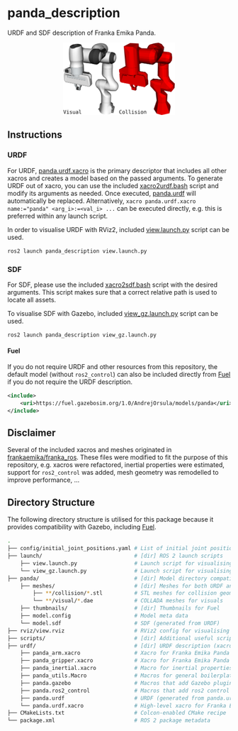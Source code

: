 # panda_description

URDF and SDF description of Franka Emika Panda.

<p align="center" float="middle">
  <img width="50.0%" src="panda/thumbnails/2.png" alt="Visualisation of panda visual and collision geometry"/>
</p>

## Instructions

### URDF

For URDF, [panda.urdf.xacro](./urdf/panda.urdf.xacro) is the primary descriptor that includes all other xacros and creates a model based on the passed arguments. To generate URDF out of xacro, you can use the included [xacro2urdf.bash](./scripts/xacro2urdf.bash) script and modify its arguments as needed. Once executed, [panda.urdf](./urdf/panda.urdf) will automatically be replaced. Alternatively, `xacro panda.urdf.xacro name:="panda" <arg_i>:=<val_i> ...` can be executed directly, e.g. this is preferred within any launch script.

In order to visualise URDF with RViz2, included [view.launch.py](./launch/view.launch.py) script can be used.

```bash
ros2 launch panda_description view.launch.py
```

### SDF

For SDF, please use the included [xacro2sdf.bash](./scripts/xacro2sdf.bash) script with the desired arguments. This script makes sure that a correct relative path is used to locate all assets.

To visualise SDF with Gazebo, included [view_gz.launch.py](./launch/view_gz.launch.py) script can be used.

```bash
ros2 launch panda_description view_gz.launch.py
```

#### Fuel

If you do not require URDF and other resources from this repository, the default model (without `ros2_control`) can also be included directly from [Fuel](https://app.gazebosim.org/AndrejOrsula/fuel/models/panda) if you do not require the URDF description.

```xml
<include>
    <uri>https://fuel.gazebosim.org/1.0/AndrejOrsula/models/panda</uri>
</include>
```

## Disclaimer

Several of the included xacros and meshes originated in [frankaemika/franka_ros](https://github.com/frankaemika/franka_ros/tree/develop/franka_description). These files were modified to fit the purpose of this repository, e.g. xacros were refactored, inertial properties were estimated, support for `ros2_control` was added, mesh geometry was remodelled to improve performance, ...

## Directory Structure

The following directory structure is utilised for this package because it provides compatibility with Gazebo, including [Fuel](https://app.gazebosim.org).

```bash
.
├── config/initial_joint_positions.yaml # List of initial joint positions for fake and simulated ROS 2 control
├── launch/                             # [dir] ROS 2 launch scripts
    ├── view.launch.py                  # Launch script for visualising URDF with RViz2
    └── view_gz.launch.py               # Launch script for visualising SDF with Gazebo
├── panda/                              # [dir] Model directory compatible with Fuel
    ├── meshes/                         # [dir] Meshes for both URDF and SDF
        ├── **/collision/*.stl          # STL meshes for collision geometry
        └── **/visual/*.dae             # COLLADA meshes for visuals
    ├── thumbnails/                     # [dir] Thumbnails for Fuel
    ├── model.config                    # Model meta data
    └── model.sdf                       # SDF (generated from URDF)
├── rviz/view.rviz                      # RViz2 config for visualising URDF
├── scripts/                            # [dir] Additional useful scripts
├── urdf/                               # [dir] URDF description (xacros)
    ├── panda_arm.xacro                 # Xacro for Franka Emika Panda arm
    ├── panda_gripper.xacro             # Xacro for Franka Emika Panda gripper
    ├── panda_inertial.xacro            # Macro for inertial properties of Franka Emika Panda
    ├── panda_utils.Macro               # Macros for general boilerplate
    ├── panda.gazebo                    # Macros that add Gazebo plugins for Franka Emika Panda
    ├── panda.ros2_control              # Macros that add ros2 control for Franka Emika Panda
    ├── panda.urdf                      # URDF (generated from panda.urdf.xacro)
    └── panda.urdf.xacro                # High-level xacro for Franka Emika Panda
├── CMakeLists.txt                      # Colcon-enabled CMake recipe
└── package.xml                         # ROS 2 package metadata
```
